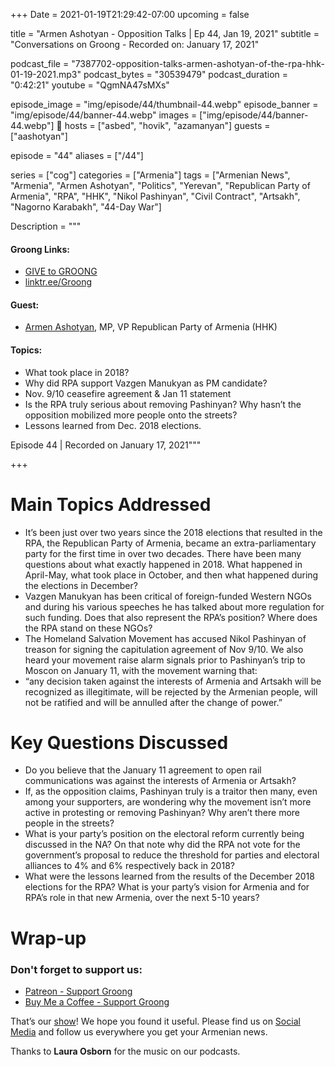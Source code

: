 +++
Date = 2021-01-19T21:29:42-07:00
upcoming = false

title = "Armen Ashotyan - Opposition Talks | Ep 44, Jan 19, 2021"
subtitle = "Conversations on Groong - Recorded on: January 17, 2021"

podcast_file = "7387702-opposition-talks-armen-ashotyan-of-the-rpa-hhk-01-19-2021.mp3"
podcast_bytes = "30539479"
podcast_duration = "0:42:21"
youtube = "QgmNA47sMXs"

episode_image = "img/episode/44/thumbnail-44.webp"
episode_banner = "img/episode/44/banner-44.webp"
images = ["img/episode/44/banner-44.webp"]

hosts = ["asbed", "hovik", "azamanyan"]
guests = ["aashotyan"]

episode = "44"
aliases = ["/44"]

series = ["cog"]
categories = ["Armenia"]
tags = ["Armenian News", "Armenia", "Armen Ashotyan", "Politics", "Yerevan", "Republican Party of Armenia", "RPA", "HHK", "Nikol Pashinyan", "Civil Contract", "Artsakh", "Nagorno Karabakh", "44-Day War"]

Description = """

#### Groong Links:
* [GIVE to GROONG](https://podcasts.groong.org/donate)
* [linktr.ee/Groong](https://linktr.ee/groong)

#### Guest:
* [Armen Ashotyan](/guest/ashotyan), MP, VP Republican Party of Armenia (HHK)

#### Topics:
- What took place in 2018?
- Why did RPA support Vazgen Manukyan as PM candidate?
- Nov. 9/10 ceasefire agreement & Jan 11 statement
- Is the RPA truly serious about removing Pashinyan? Why hasn’t the opposition mobilized more people onto the streets?
- Lessons learned from Dec. 2018 elections.


Episode 44 | Recorded on January 17, 2021"""

+++


# Main Topics Addressed
- It’s been just over two years since the 2018 elections that resulted in the RPA, the Republican Party of Armenia, became an extra-parliamentary party for the first time in over two decades. There have been many questions about what exactly happened in 2018. What happened in April-May, what took place in October, and then what happened during the elections in December?
- Vazgen Manukyan has been critical of foreign-funded Western NGOs and during his various speeches he has talked about more regulation for such funding. Does that also represent the RPA’s position? Where does the RPA stand on these NGOs?
- The Homeland Salvation Movement has accused Nikol Pashinyan of treason for signing the capitulation agreement of Nov 9/10. We also heard your movement raise alarm signals prior to Pashinyan’s trip to Moscon on January 11, with the movement warning that:
- “any decision taken against the interests of Armenia and Artsakh will be recognized as illegitimate, will be rejected by the Armenian people, will not be ratified and will be annulled after the change of power.”

# Key Questions Discussed
- Do you believe that the January 11 agreement to open rail communications was against the interests of Armenia or Artsakh?
- If, as the opposition claims, Pashinyan truly is a traitor then many, even among your supporters, are wondering why the movement isn’t more active in protesting or removing Pashinyan? Why aren’t there more people in the streets?
- What is your party’s position on the electoral reform currently being discussed in the NA? On that note why did the RPA not vote for the government’s proposal to reduce the threshold for parties and electoral alliances to 4% and 6% respectively back in 2018?
- What were the lessons learned from the results of the December 2018 elections for the RPA?  What is your party’s vision for Armenia and for RPA’s role in that new Armenia, over the next 5-10 years?


# Wrap-up

### **Don't forget to support us:**
* [Patreon - Support Groong](https://www.patreon.com/ann_groong)
* [Buy Me a Coffee - Support Groong](https://www.buymeacoffee.com/groong)


That’s our [show](https://podcasts.groong.org/)! We hope you found it useful. Please find us on [Social Media](https://linktr.ee/groong) and follow us everywhere you get your Armenian news.

Thanks to **Laura Osborn** for the music on our podcasts.

